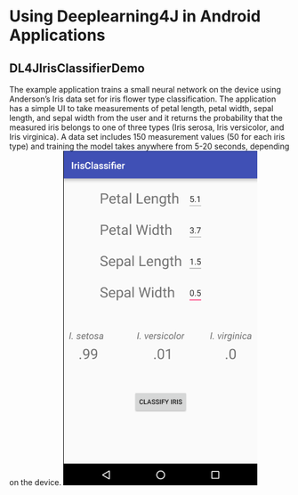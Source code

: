 # Using Deeplearning4J in Android Applications

## DL4JIrisClassifierDemo
The example application trains a small neural network on the device using Anderson’s Iris data set for iris flower type classification. The application has a simple UI to take measurements of petal length, petal width, sepal length, and sepal width from the user and it returns the probability that the measured iris belongs to one of three types (Iris serosa, Iris versicolor, and Iris virginica). A data set includes 150 measurement values (50 for each iris type) and training the model takes anywhere from 5-20 seconds, depending on the device. 
![](images/screen.png)
